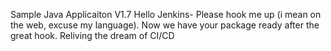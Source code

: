 
Sample Java Applicaiton V1.7
Hello Jenkins- Please hook me up (i mean on the web, excuse my language).
Now we have your package ready after the great hook.
Reliving the dream of CI/CD
